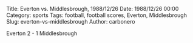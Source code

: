 Title: Everton vs. Middlesbrough, 1988/12/26
Date: 1988/12/26 00:00
Category: sports
Tags: football, football scores, Everton, Middlesbrough
Slug: everton-vs-middlesbrough
Author: carbonero


Everton 2 - 1 Middlesbrough
